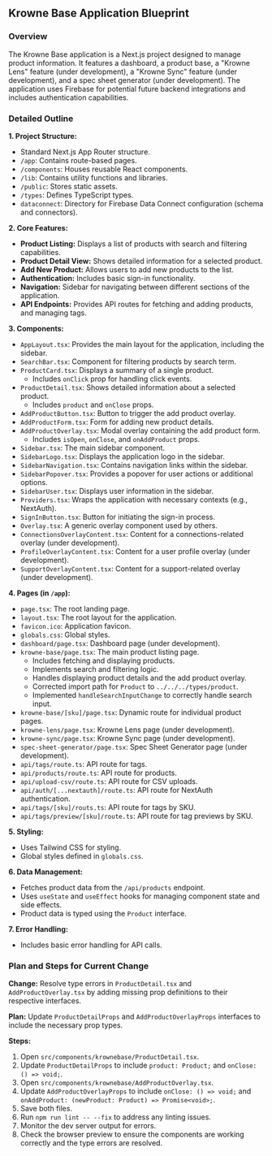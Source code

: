 ## Krowne Base Application Blueprint

### Overview

The Krowne Base application is a Next.js project designed to manage product information. It features a dashboard, a product base, a "Krowne Lens" feature (under development), a "Krowne Sync" feature (under development), and a spec sheet generator (under development). The application uses Firebase for potential future backend integrations and includes authentication capabilities.

### Detailed Outline

**1. Project Structure:**

*   Standard Next.js App Router structure.
*   `/app`: Contains route-based pages.
*   `/components`: Houses reusable React components.
*   `/lib`: Contains utility functions and libraries.
*   `/public`: Stores static assets.
*   `/types`: Defines TypeScript types.
*   `dataconnect`: Directory for Firebase Data Connect configuration (schema and connectors).

**2. Core Features:**

*   **Product Listing:** Displays a list of products with search and filtering capabilities.
*   **Product Detail View:** Shows detailed information for a selected product.
*   **Add New Product:** Allows users to add new products to the list.
*   **Authentication:** Includes basic sign-in functionality.
*   **Navigation:** Sidebar for navigating between different sections of the application.
*   **API Endpoints:** Provides API routes for fetching and adding products, and managing tags.

**3. Components:**

*   `AppLayout.tsx`: Provides the main layout for the application, including the sidebar.
*   `SearchBar.tsx`: Component for filtering products by search term.
*   `ProductCard.tsx`: Displays a summary of a single product.
    *   Includes `onClick` prop for handling click events.
*   `ProductDetail.tsx`: Shows detailed information about a selected product.
    *   Includes `product` and `onClose` props.
*   `AddProductButton.tsx`: Button to trigger the add product overlay.
*   `AddProductForm.tsx`: Form for adding new product details.
*   `AddProductOverlay.tsx`: Modal overlay containing the add product form.
    *   Includes `isOpen`, `onClose`, and `onAddProduct` props.
*   `Sidebar.tsx`: The main sidebar component.
*   `SidebarLogo.tsx`: Displays the application logo in the sidebar.
*   `SidebarNavigation.tsx`: Contains navigation links within the sidebar.
*   `SidebarPopover.tsx`: Provides a popover for user actions or additional options.
*   `SidebarUser.tsx`: Displays user information in the sidebar.
*   `Providers.tsx`: Wraps the application with necessary contexts (e.g., NextAuth).
*   `SignInButton.tsx`: Button for initiating the sign-in process.
*   `Overlay.tsx`: A generic overlay component used by others.
*   `ConnectionsOverlayContent.tsx`: Content for a connections-related overlay (under development).
*   `ProfileOverlayContent.tsx`: Content for a user profile overlay (under development).
*   `SupportOverlayContent.tsx`: Content for a support-related overlay (under development).

**4. Pages (in `/app`):**

*   `page.tsx`: The root landing page.
*   `layout.tsx`: The root layout for the application.
*   `favicon.ico`: Application favicon.
*   `globals.css`: Global styles.
*   `dashboard/page.tsx`: Dashboard page (under development).
*   `krowne-base/page.tsx`: The main product listing page.
    *   Includes fetching and displaying products.
    *   Implements search and filtering logic.
    *   Handles displaying product details and the add product overlay.
    *   Corrected import path for `Product` to `../../../types/product`.
    *   Implemented `handleSearchInputChange` to correctly handle search input.
*   `krowne-base/[sku]/page.tsx`: Dynamic route for individual product pages.
*   `krowne-lens/page.tsx`: Krowne Lens page (under development).
*   `krowne-sync/page.tsx`: Krowne Sync page (under development).
*   `spec-sheet-generator/page.tsx`: Spec Sheet Generator page (under development).
*   `api/tags/route.ts`: API route for tags.
*   `api/products/route.ts`: API route for products.
*   `api/upload-csv/route.ts`: API route for CSV uploads.
*   `api/auth/[...nextauth]/route.ts`: API route for NextAuth authentication.
*   `api/tags/[sku]/routs.ts`: API route for tags by SKU.
*   `api/tags/preview/[sku]/route.ts`: API route for tag previews by SKU.

**5. Styling:**

*   Uses Tailwind CSS for styling.
*   Global styles defined in `globals.css`.

**6. Data Management:**

*   Fetches product data from the `/api/products` endpoint.
*   Uses `useState` and `useEffect` hooks for managing component state and side effects.
*   Product data is typed using the `Product` interface.

**7. Error Handling:**

*   Includes basic error handling for API calls.

### Plan and Steps for Current Change

**Change:** Resolve type errors in `ProductDetail.tsx` and `AddProductOverlay.tsx` by adding missing prop definitions to their respective interfaces.

**Plan:** Update `ProductDetailProps` and `AddProductOverlayProps` interfaces to include the necessary prop types.

**Steps:**

1.  Open `src/components/krownebase/ProductDetail.tsx`.
2.  Update `ProductDetailProps` to include `product: Product;` and `onClose: () => void;`.
3.  Open `src/components/krownebase/AddProductOverlay.tsx`.
4.  Update `AddProductOverlayProps` to include `onClose: () => void;` and `onAddProduct: (newProduct: Product) => Promise<void>;`.
5.  Save both files.
6.  Run `npm run lint -- --fix` to address any linting issues.
7.  Monitor the dev server output for errors.
8.  Check the browser preview to ensure the components are working correctly and the type errors are resolved.
